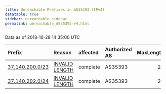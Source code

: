 ```yaml
---
title: Unreachable Prefixes in AS35393 (IPv4)
datatable: true
sidebar: unreachable_sidebar
permalink: unreachable_AS35393-v4.html
---
```


Data as of 2018-10-28 14:35:00 UTC


<div class="datatable-begin"></div>

| Prefix                                                   | Reason                                                                                                    | affected   | Authorized AS   |   MaxLength | Anchor                                         |   unreachable /24s |
|:---------------------------------------------------------|:----------------------------------------------------------------------------------------------------------|:-----------|:----------------|------------:|:-----------------------------------------------|-------------------:|
| [37.140.200.0/23](https://stat.ripe.net/37.140.200.0/23) | [INVALID LENGTH](https://rpki-validator.ripe.net/announcement-preview?asn=AS35393&prefix=37.140.200.0/23) | complete   | AS35393         |          21 | [RIPE](unreachable_RIPE_NCC_RPKI_Root-v4.html) |                  2 |
| [37.140.202.0/24](https://stat.ripe.net/37.140.202.0/24) | [INVALID LENGTH](https://rpki-validator.ripe.net/announcement-preview?asn=AS35393&prefix=37.140.202.0/24) | complete   | AS35393         |          21 | [RIPE](unreachable_RIPE_NCC_RPKI_Root-v4.html) |                  1 |

<div class="datatable-end"></div>